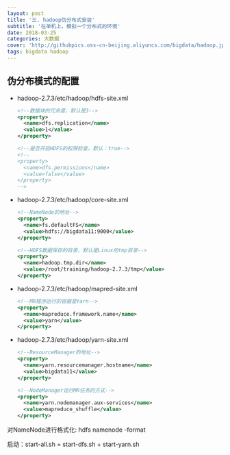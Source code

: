 ```yaml
---
layout: post
title: '三. hadoop伪分布式安装'
subtitle: '在单机上，模拟一个分布式的环境'
date: 2018-03-25
categories: 大数据
cover: 'http://githubpics.oss-cn-beijing.aliyuncs.com/bigdata/hadoop.jpg'
tags: bigdata hadoop
---
```


## 伪分布模式的配置

- hadoop-2.7.3/etc/hadoop/hdfs-site.xml

    ``` xml
    <!--数据块的冗余度，默认是3-->
    <property>
      <name>dfs.replication</name>
      <value>1</value>
    </property>
    
    <!--是否开启HDFS的权限检查，默认：true-->
    <!--
    <property>
      <name>dfs.permissions</name>
      <value>false</value>
    </property>
    -->
    ```

- hadoop-2.7.3/etc/hadoop/core-site.xml

    ``` xml
    <!--NameNode的地址-->
    <property>
      <name>fs.defaultFS</name>
      <value>hdfs://bigdata11:9000</value>
    </property>	
    
    <!--HDFS数据保存的目录，默认是Linux的tmp目录-->
    <property>
      <name>hadoop.tmp.dir</name>
      <value>/root/training/hadoop-2.7.3/tmp</value>
    </property>	
    ```
- hadoop-2.7.3/etc/hadoop/mapred-site.xml

    ``` xml
    <!--MR程序运行的容器是Yarn-->
    <property>
      <name>mapreduce.framework.name</name>
      <value>yarn</value>
    </property>		
    ```
    
- hadoop-2.7.3/etc/hadoop/yarn-site.xml

    ``` xml
    <!--ResourceManager的地址-->
    <property>
      <name>yarn.resourcemanager.hostname</name>
      <value>bigdata11</value>
    </property>		
    
    <!--NodeManager运行MR任务的方式-->
    <property>
      <name>yarn.nodemanager.aux-services</name>
      <value>mapreduce_shuffle</value>
    </property>	
    ```

对NameNode进行格式化: hdfs namenode -format

启动：start-all.sh = start-dfs.sh + start-yarn.sh
